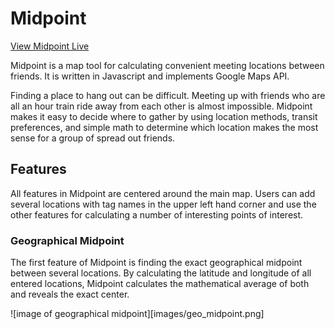 # Midpoint

[View Midpoint Live][live]

[live]: willjohnson.tech/Midpoint

Midpoint is a map tool for calculating convenient meeting locations between friends. It is written in Javascript and implements Google Maps API.

Finding a place to hang out can be difficult. Meeting up with friends who are all an hour train ride away from each other is almost impossible. Midpoint makes it easy to decide where to gather by using location methods, transit preferences, and simple math to determine which location makes the most sense for a group of spread out friends.

## Features

All features in Midpoint are centered around the main map. Users can add several locations with tag names in the upper left hand corner and use the other features for calculating a number of interesting points of interest.

### Geographical Midpoint

The first feature of Midpoint is finding the exact geographical midpoint between several locations. By calculating the latitude and longitude of all entered locations, Midpoint calculates the mathematical average of both and reveals the exact center.

![image of geographical midpoint][images/geo_midpoint.png]
